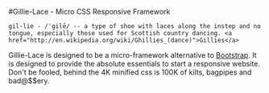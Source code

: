 #Gillie-Lace - Micro CSS Responsive Framework

```
gil·lie - /ˈgilē/ -- a type of shoe with laces along the instep and no tongue, especially those used for Scottish country dancing. <a href="http://en.wikipedia.org/wiki/Ghillies_(dance)">Gillies</a>
```

Gillie-Lace is designed to be a micro-framework alternative to <a href="http://getbootstrap.com">Bootstrap</a>. It is designed to provide the absolute essentials to start a responsive website. Don't be fooled, behind the 4K minified css is 100K of kilts, bagpipes and bad@$$ery.  
